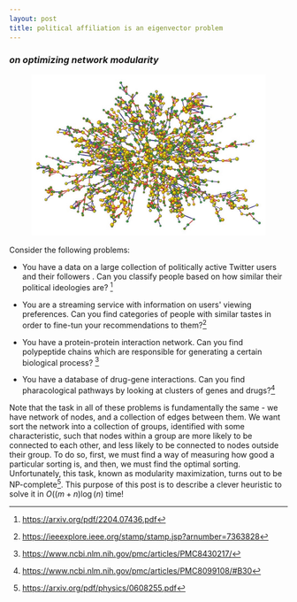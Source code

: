 ```yaml
---
layout: post
title: political affiliation is an eigenvector problem
---
```


### *on optimizing network modularity*

<p align="center">
<figure>
<img src="/images/largenetwork.webp" alt="network"/>
    <figcaption></figcaption>
</figure>
</p>

Consider the following problems:

* You have a data on a large collection of politically active Twitter users and their followers . Can you classify people based on how similar their political ideologies are? [^1]

* You are a streaming service with information on users' viewing 
preferences. Can you find categories of people with similar tastes in order to 
fine-tun your recommendations to them?[^2]



* You have a protein-protein interaction network. Can you 
find polypeptide chains which are responsible for 
generating a certain biological process? [^3]

* You have a database of drug-gene interactions. Can you find
pharacological pathways by looking at clusters of genes 
and drugs?[^4]




Note that the task in all of these problems 
is fundamentally the same - we have network of nodes, 
and a collection of edges
between them. We want sort the network into a 
collection of groups, identified with some characteristic, such that nodes within a group are more likely 
to be connected to each other, 
and less likely 
to be connected to  nodes outside their group. To do so, first, we must find a way of measuring how 
good a particular sorting is, and then, we must find the 
optimal sorting.
Unfortunately, this task, known as 
modularity maximization, turns out to be NP-complete[^5].
 This purpose 
of this post is to describe a clever heuristic 
to solve it in $O((m+n)\log(n)$ time!


[^1]:<a href="https://arxiv.org/pdf/2204.07436.pdf">https://arxiv.org/pdf/2204.07436.pdf</a>
[^2]:<a href="https://ieeexplore.ieee.org/stamp/stamp.jsp?arnumber=7363828">https://ieeexplore.ieee.org/stamp/stamp.jsp?arnumber=7363828</a>
[^3]:<a href="https://www.ncbi.nlm.nih.gov/pmc/articles/PMC8430217/">https://www.ncbi.nlm.nih.gov/pmc/articles/PMC8430217/</a>
[^4]:<a href="https://www.ncbi.nlm.nih.gov/pmc/articles/PMC8099108/#B30">https://www.ncbi.nlm.nih.gov/pmc/articles/PMC8099108/#B30</a>
[^5]:<a href="hhttps://arxiv.org/pdf/physics/0608255.pdf">https://arxiv.org/pdf/physics/0608255.pdf</a>
